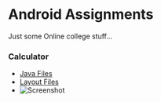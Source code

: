 # Android Assignments

Just some Online college stuff...

### Calculator

-   [Java Files](./Calculator/app/src/main/java/com/arshshaikh/calculator)
-   [Layout Files](./Calculator/app/src/main/res/layout)
-   ![Screenshot](https://i.imgur.com/GMPPhxx.jpg)
